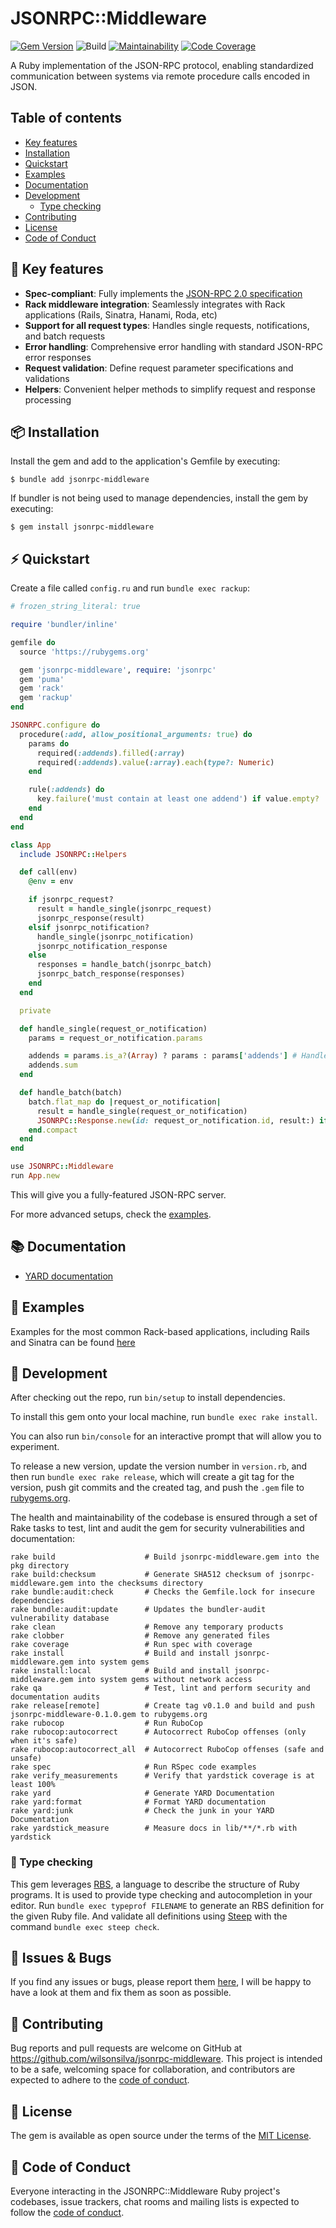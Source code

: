 # JSONRPC::Middleware

[![Gem Version](https://badge.fury.io/rb/jsonrpc-middleware.svg)](https://badge.fury.io/rb/jsonrpc-middleware)
![Build](https://github.com/wilsonsilva/jsonrpc-middleware/actions/workflows/main.yml/badge.svg)
[![Maintainability](https://qlty.sh/badges/a275de81-94e3-45af-9469-523aa5345871/maintainability.svg)](https://qlty.sh/gh/wilsonsilva/projects/jsonrpc-middleware)
[![Code Coverage](https://qlty.sh/badges/a275de81-94e3-45af-9469-523aa5345871/test_coverage.svg)](https://qlty.sh/gh/wilsonsilva/projects/jsonrpc-middleware)

A Ruby implementation of the JSON-RPC protocol, enabling standardized communication between systems via remote procedure
calls encoded in JSON.

## Table of contents

- [Key features](#-key-features)
- [Installation](#-installation)
- [Quickstart](#-quickstart)
- [Examples](#-examples)
- [Documentation](#-documentation)
- [Development](#-development)
  * [Type checking](#-type-checking)
- [Contributing](#-contributing)
- [License](#-license)
- [Code of Conduct](#-code-of-conduct)

## 🔑 Key features

- **Spec-compliant**: Fully implements the [JSON-RPC 2.0 specification](https://www.jsonrpc.org/specification)
- **Rack middleware integration**: Seamlessly integrates with Rack applications (Rails, Sinatra, Hanami, Roda, etc)
- **Support for all request types**: Handles single requests, notifications, and batch requests
- **Error handling**: Comprehensive error handling with standard JSON-RPC error responses
- **Request validation**: Define request parameter specifications and validations
- **Helpers**: Convenient helper methods to simplify request and response processing

## 📦 Installation

Install the gem and add to the application's Gemfile by executing:

    $ bundle add jsonrpc-middleware

If bundler is not being used to manage dependencies, install the gem by executing:

    $ gem install jsonrpc-middleware

## ⚡️ Quickstart

Create a file called `config.ru` and run `bundle exec rackup`:

```ruby
# frozen_string_literal: true

require 'bundler/inline'

gemfile do
  source 'https://rubygems.org'

  gem 'jsonrpc-middleware', require: 'jsonrpc'
  gem 'puma'
  gem 'rack'
  gem 'rackup'
end

JSONRPC.configure do
  procedure(:add, allow_positional_arguments: true) do
    params do
      required(:addends).filled(:array)
      required(:addends).value(:array).each(type?: Numeric)
    end

    rule(:addends) do
      key.failure('must contain at least one addend') if value.empty?
    end
  end
end

class App
  include JSONRPC::Helpers

  def call(env)
    @env = env

    if jsonrpc_request?
      result = handle_single(jsonrpc_request)
      jsonrpc_response(result)
    elsif jsonrpc_notification?
      handle_single(jsonrpc_notification)
      jsonrpc_notification_response
    else
      responses = handle_batch(jsonrpc_batch)
      jsonrpc_batch_response(responses)
    end
  end

  private

  def handle_single(request_or_notification)
    params = request_or_notification.params

    addends = params.is_a?(Array) ? params : params['addends'] # Handle positional and named arguments
    addends.sum
  end

  def handle_batch(batch)
    batch.flat_map do |request_or_notification|
      result = handle_single(request_or_notification)
      JSONRPC::Response.new(id: request_or_notification.id, result:) if request_or_notification.is_a?(JSONRPC::Request)
    end.compact
  end
end

use JSONRPC::Middleware
run App.new
```

This will give you a fully-featured JSON-RPC server.

For more advanced setups, check the [examples](https://github.com/wilsonsilva/jsonrpc-middleware/blob/main/examples/README.md).

## 📚 Documentation

- [YARD documentation](https://rubydoc.info/gems/jsonrpc-middleware)

## 📜 Examples

Examples for the most common Rack-based applications, including Rails and Sinatra can be found [here](https://github.com/wilsonsilva/jsonrpc-middleware/blob/main/examples/README.md)

## 🔨 Development

After checking out the repo, run `bin/setup` to install dependencies.

To install this gem onto your local machine, run `bundle exec rake install`.

You can also run `bin/console` for an interactive prompt that will allow you to experiment.

To release a new version, update the version number in `version.rb`, and then run `bundle exec rake release`,
which will create a git tag for the version, push git commits and the created tag, and push the `.gem` file
to [rubygems.org](https://rubygems.org).

The health and maintainability of the codebase is ensured through a set of
Rake tasks to test, lint and audit the gem for security vulnerabilities and documentation:

```
rake build                    # Build jsonrpc-middleware.gem into the pkg directory
rake build:checksum           # Generate SHA512 checksum of jsonrpc-middleware.gem into the checksums directory
rake bundle:audit:check       # Checks the Gemfile.lock for insecure dependencies
rake bundle:audit:update      # Updates the bundler-audit vulnerability database
rake clean                    # Remove any temporary products
rake clobber                  # Remove any generated files
rake coverage                 # Run spec with coverage
rake install                  # Build and install jsonrpc-middleware.gem into system gems
rake install:local            # Build and install jsonrpc-middleware.gem into system gems without network access
rake qa                       # Test, lint and perform security and documentation audits
rake release[remote]          # Create tag v0.1.0 and build and push jsonrpc-middleware-0.1.0.gem to rubygems.org
rake rubocop                  # Run RuboCop
rake rubocop:autocorrect      # Autocorrect RuboCop offenses (only when it's safe)
rake rubocop:autocorrect_all  # Autocorrect RuboCop offenses (safe and unsafe)
rake spec                     # Run RSpec code examples
rake verify_measurements      # Verify that yardstick coverage is at least 100%
rake yard                     # Generate YARD Documentation
rake yard:format              # Format YARD documentation
rake yard:junk                # Check the junk in your YARD Documentation
rake yardstick_measure        # Measure docs in lib/**/*.rb with yardstick
```

### 🧪 Type checking

This gem leverages [RBS](https://github.com/ruby/rbs), a language to describe the structure of Ruby programs. It is
used to provide type checking and autocompletion in your editor. Run `bundle exec typeprof FILENAME` to generate
an RBS definition for the given Ruby file. And validate all definitions using [Steep](https://github.com/soutaro/steep)
with the command `bundle exec steep check`.

## 🐞 Issues & Bugs

If you find any issues or bugs, please report them [here](https://github.com/wilsonsilva/jsonrpc-middleware/issues), I will be happy
to have a look at them and fix them as soon as possible.

## 🤝 Contributing

Bug reports and pull requests are welcome on GitHub at https://github.com/wilsonsilva/jsonrpc-middleware.
This project is intended to be a safe, welcoming space for collaboration, and contributors are expected to adhere
to the [code of conduct](https://github.com/wilsonsilva/jsonrpc-middleware/blob/main/CODE_OF_CONDUCT.md).

## 📜 License

The gem is available as open source under the terms of the [MIT License](https://opensource.org/licenses/MIT).

## 👔 Code of Conduct

Everyone interacting in the JSONRPC::Middleware Ruby project's codebases, issue trackers, chat rooms and mailing lists is expected
to follow the [code of conduct](https://github.com/wilsonsilva/jsonrpc-middleware/blob/main/CODE_OF_CONDUCT.md).

